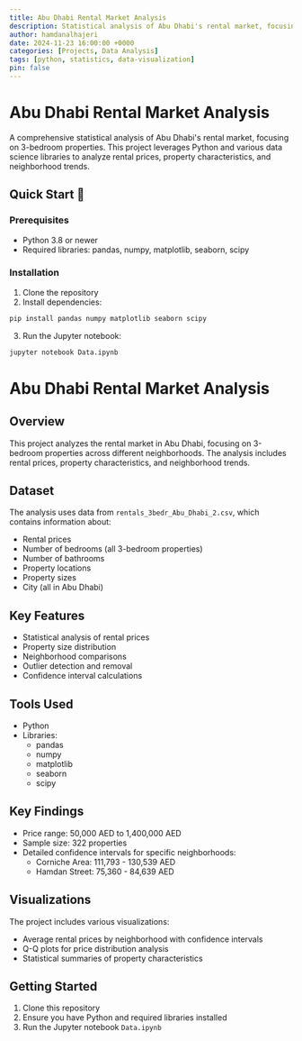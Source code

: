 ```yaml
---
title: Abu Dhabi Rental Market Analysis
description: Statistical analysis of Abu Dhabi's rental market, focusing on 3-bedroom properties across different neighborhoods.
author: hamdanalhajeri
date: 2024-11-23 16:00:00 +0000
categories: [Projects, Data Analysis]
tags: [python, statistics, data-visualization]
pin: false
---
```


# Abu Dhabi Rental Market Analysis

A comprehensive statistical analysis of Abu Dhabi's rental market, focusing on 3-bedroom properties. This project leverages Python and various data science libraries to analyze rental prices, property characteristics, and neighborhood trends.

## Quick Start 🚀

### Prerequisites
- Python 3.8 or newer
- Required libraries: pandas, numpy, matplotlib, seaborn, scipy

### Installation

1. Clone the repository
2. Install dependencies:
```bash
pip install pandas numpy matplotlib seaborn scipy
```
3. Run the Jupyter notebook:
```bash
jupyter notebook Data.ipynb
```

# Abu Dhabi Rental Market Analysis

## Overview
This project analyzes the rental market in Abu Dhabi, focusing on 3-bedroom properties across different neighborhoods. The analysis includes rental prices, property characteristics, and neighborhood trends.

## Dataset
The analysis uses data from `rentals_3bedr_Abu_Dhabi_2.csv`, which contains information about:
- Rental prices
- Number of bedrooms (all 3-bedroom properties)
- Number of bathrooms
- Property locations
- Property sizes
- City (all in Abu Dhabi)

## Key Features
- Statistical analysis of rental prices
- Property size distribution
- Neighborhood comparisons
- Outlier detection and removal
- Confidence interval calculations

## Tools Used
- Python
- Libraries:
  - pandas
  - numpy
  - matplotlib
  - seaborn
  - scipy

## Key Findings
- Price range: 50,000 AED to 1,400,000 AED
- Sample size: 322 properties
- Detailed confidence intervals for specific neighborhoods:
  - Corniche Area: 111,793 - 130,539 AED
  - Hamdan Street: 75,360 - 84,639 AED

## Visualizations
The project includes various visualizations:
- Average rental prices by neighborhood with confidence intervals
- Q-Q plots for price distribution analysis
- Statistical summaries of property characteristics

## Getting Started
1. Clone this repository
2. Ensure you have Python and required libraries installed
3. Run the Jupyter notebook `Data.ipynb`
